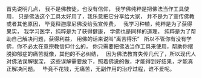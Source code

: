首先说明几点，
我不是佛教徒，也没有信仰，
我学佛纯粹是把佛法当作工具使用，
只是佛法这个工具太好用了，我乐意把它分享给大家，
并不是为了宣传佛教或者其他原因，
毕竟释迦摩尼佛没给我宣传费，
&nbsp;
我学习种植，纯粹是为了获得果实，
我学习医学，纯粹是为了获得健康，
学佛也是同样的道理，
纯粹是为了帮助自己解决问题，获得利益，
用佛的话来说叫“离苦得乐”
&nbsp;
所以不管你有没有学佛，你不必太在意宗教信仰什么的，
你只需要把佛法当作工具来使用，帮助你摆脱抑郁症的痛苦就像，其他的不必纠结，
&nbsp;
因为佛法教育失传几代了，所以现代人对佛法误解很深，
这些误解需要放下，照着佛说的做，才能得到好结果，才能真正解决问题。
&nbsp;
毕竟不花钱，无痛苦，无副作用的治疗过程，谁不爱呢。